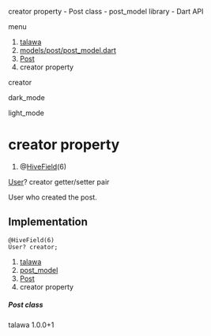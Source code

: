




creator property - Post class - post\_model library - Dart API







menu

1. [talawa](../../index.html)
2. [models/post/post\_model.dart](../../models_post_post_model/models_post_post_model-library.html)
3. [Post](../../models_post_post_model/Post-class.html)
4. creator property

creator


dark\_mode

light\_mode




# creator property


1. @[HiveField](https://pub.dev/documentation/hive/2.2.3/hive/HiveField-class.html)(6)

[User](../../models_user_user_info/User-class.html)?
creator
getter/setter pair

User who created the post.


## Implementation

```
@HiveField(6)
User? creator;
```

 


1. [talawa](../../index.html)
2. [post\_model](../../models_post_post_model/models_post_post_model-library.html)
3. [Post](../../models_post_post_model/Post-class.html)
4. creator property

##### Post class





talawa
1.0.0+1






